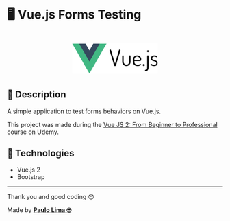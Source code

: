 # 🖥️ Vue.js Forms Testing

<h1 align="center">
  <img src=".github/logo.png" width="200px" />
</h1>

## 🔎️ Description

A simple application to test forms behaviors on Vue.js.

This project was made during the <a href="udemy.com/course/vuejs-from-beginner-to-professional/">Vue JS 2: From Beginner to Professional</a> course on Udemy.

## 🚀️ Technologies

- Vue.js 2
- Bootstrap

---

Thank you and good coding 😎️

Made by **<a href="https://paulophlp.github.io/portfolio/" target="__blank">Paulo Lima 🤓️</a>**
